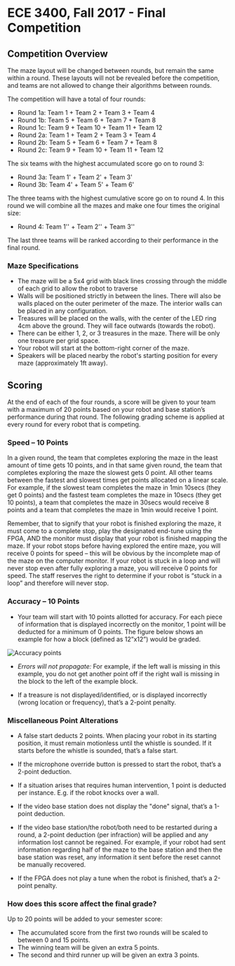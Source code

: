 # ECE 3400, Fall 2017 - Final Competition

## Competition Overview

The maze layout will be changed between rounds, but remain the same within a round. These layouts will not be revealed before the competition, and teams are not allowed to change their algorithms between rounds. 

The competition will have a total of four rounds: 

* Round 1a: Team 1 + Team 2 + Team 3 + Team 4
* Round 1b: Team 5 + Team 6 + Team 7 + Team 8
* Round 1c: Team 9 + Team 10 + Team 11 + Team 12
* Round 2a: Team 1 + Team 2 + Team 3 + Team 4
* Round 2b: Team 5 + Team 6 + Team 7 + Team 8
* Round 2c: Team 9 + Team 10 + Team 11 + Team 12

The six teams with the highest accumulated score go on to round 3:

* Round 3a: Team 1' + Team 2' + Team 3'
* Round 3b: Team 4' + Team 5' + Team 6'

The three teams with the highest cumulative score go on to round 4. In this round we will combine all the mazes and make one four times the original size:

* Round 4: Team 1'' + Team 2'' + Team 3''

The last three teams will be ranked according to their performance in the final round.

### Maze Specifications

* The maze will be a 5x4 grid with black lines crossing through the middle of each grid to allow the robot to traverse
* Walls will be positioned strictly in between the lines. There will also be walls placed on the outer perimeter of the maze. The interior walls can be placed in any configuration.
* Treasures will be placed on the walls, with the center of the LED ring 4cm above the ground. They will face outwards (towards the robot). 
* There can be either 1, 2, or 3 treasures in the maze. There will be only one treasure per grid space.
* Your robot will start at the bottom-right corner of the maze. 
* Speakers will be placed nearby the robot's starting position for every maze (approximately 1ft away).

## Scoring

At the end of each of the four rounds, a score will be given to your team with a maximum of 20 points based on your robot and base station’s performance during that round. The following grading scheme is applied at every round for every robot that is competing.

### Speed – 10 Points

In a given round, the team that completes exploring the maze in the least amount of time gets 10 points, and in that same given round, the team that completes exploring the maze the slowest gets 0 point. All other teams between the fastest and slowest times get points allocated on a linear scale. For example, if the slowest team completes the maze in 1min 10secs (they get 0 points) and the fastest team completes the maze in 10secs (they get 10 points), a team that completes the maze in 30secs would receive 8 points and a team that completes the maze in 1min would receive 1 point.

Remember, that to signify that your robot is finished exploring the maze, it must come to a complete stop, play the designated end-tune using the FPGA, AND the monitor must display that your robot is finished mapping the maze. If your robot stops before having explored the entire maze, you will receive 0 points for speed – this will be obvious by the incomplete map of the maze on the computer monitor. If your robot is stuck in a loop and will never stop even after fully exploring a maze, you will receive 0 points for speed. The staff reserves the right to determine if your robot is “stuck in a loop” and therefore will never stop.

### Accuracy – 10 Points

* Your team will start with 10 points allotted for accuracy. For each piece of information that is displayed incorrectly on the monitor, 1 point will be deducted for a minimum of 0 points. The figure below shows an example for how a block (defined as 12”x12”) would be graded.

![Accuracy points](../images/Wall_accuracy.jpg)

* _Errors will not propagate:_ For example, if the left wall is missing in this example, you do not get another point off if the right wall is missing in the block to the left of the example block.

* If a treasure is not displayed/identified, or is displayed incorrectly (wrong location or frequency), that’s a 2-point penalty.

### Miscellaneous Point Alterations

* A false start deducts 2 points. When placing your robot in its starting position, it must remain motionless until the whistle is sounded. If it starts before the whistle is sounded, that’s a false start.

* If the microphone override button is pressed to start the robot, that’s a 2-point deduction. 

* If a situation arises that requires human intervention, 1 point is deducted per instance. E.g. if the robot knocks over a wall.

* If the video base station does not display the "done" signal, that’s a 1-point deduction.

* If the video base station/the robot/both need to be restarted during a round, a 2-point deduction (per infraction) will be applied and any information lost cannot be regained. For example, if your robot had sent information regarding half of the maze to the base station and then the base station was reset, any information it sent before the reset cannot be manually recovered.

* If the FPGA does not play a tune when the robot is finished, that’s a 2-point penalty.

### How does this score affect the final grade?

Up to 20 points will be added to your semester score: 
* The accumulated score from the first two rounds will be scaled to between 0 and 15 points. 
* The winning team will be given an extra 5 points. 
* The second and third runner up will be given an extra 3 points. 

